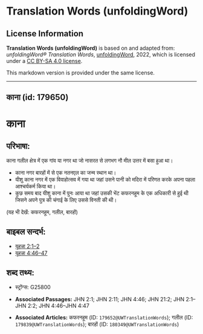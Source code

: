 # Translation Words (unfoldingWord)

## License Information

**Translation Words (unfoldingWord)** is based on and adapted from: _unfoldingWord® Translation Words_, [unfoldingWord](https://unfoldingword.org/utw), 2022, which is licensed under a [CC BY-SA 4.0 license](https://creativecommons.org/licenses/by-sa/4.0/legalcode.en).

This markdown version is provided under the same license.



--------------------------------

## काना (id: 179650)

काना
====

परिभाषा:
--------

काना गलील क्षेत्र में एक गांव या नगर था जो नासरत से लगभग नौ मील उत्तर में बसा हुआ था।

* काना नगर बारहों में से एक नतनएल का जन्म स्थान था।
* यीशु काना नगर में एक विवाहोत्सव में गया था जहां उसने पानी को मदिरा में परिणत करके अपना पहला आश्चर्यकर्म किया था।
* कुछ समय बाद यीशु काना में पुनः आया था जहां उसकी भेंट कफरनहूम के एक अधिकारी से हुई थी जिसने अपने पुत्र की चंगाई के लिए उससे विनती की थी।

(यह भी देखें: कफरनहूम, गलील, बारहों)

बाइबल सन्दर्भ:
--------------

* [यूहन्ना 2:1–2](https://ref.ly/John2:1-John2:2)
* [यूहन्ना 4:46–47](https://ref.ly/John4:46-John4:47)

शब्द तथ्य:
----------

* स्ट्रोंग्स: G25800

* **Associated Passages:** JHN 2:1; JHN 2:11; JHN 4:46; JHN 21:2; JHN 2:1–JHN 2:2; JHN 4:46–JHN 4:47
* **Associated Articles:** कफरनहूम (ID: `179652@UWTranslationWords`); गलील (ID: `179839@UWTranslationWords`); बारहों (ID: `180349@UWTranslationWords`)


